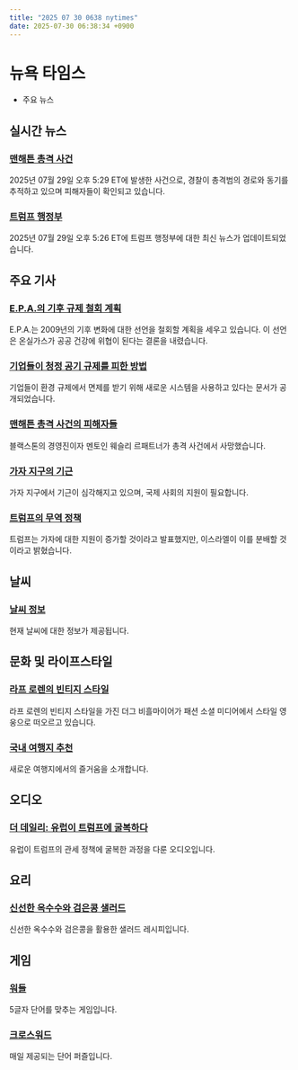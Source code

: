 ```yaml
---
title: "2025 07 30 0638 nytimes"
date: 2025-07-30 06:38:34 +0900
---
```


# 뉴욕 타임스
- 주요 뉴스

## 실시간 뉴스

### [맨해튼 총격 사건](https://www.nytimes.com/live/2025/07/29/nyregion/nyc-shooting-manhattan)
2025년 07월 29일 오후 5:29 ET에 발생한 사건으로, 경찰이 총격범의 경로와 동기를 추적하고 있으며 피해자들이 확인되고 있습니다.
### [트럼프 행정부](https://www.nytimes.com/live/2025/07/29/us/trump-news)
2025년 07월 29일 오후 5:26 ET에 트럼프 행정부에 대한 최신 뉴스가 업데이트되었습니다.
## 주요 기사

### [E.P.A.의 기후 규제 철회 계획](https://www.nytimes.com/2025/07/29/climate/epa-endangerment-finding-repeal-proposal.html)
E.P.A.는 2009년의 기후 변화에 대한 선언을 철회할 계획을 세우고 있습니다. 이 선언은 온실가스가 공공 건강에 위협이 된다는 결론을 내렸습니다.
### [기업들이 청정 공기 규제를 피한 방법](https://www.nytimes.com/2025/07/29/climate/epa-air-pollution-exemptions-emails.html)
기업들이 환경 규제에서 면제를 받기 위해 새로운 시스템을 사용하고 있다는 문서가 공개되었습니다.
### [맨해튼 총격 사건의 피해자들](https://www.nytimes.com/2025/07/29/nyregion/blackstone-executive-wesley-lepatner-killed-nyc-shooting.html)
블랙스톤의 경영진이자 멘토인 웨슬리 르패트너가 총격 사건에서 사망했습니다.
### [가자 지구의 기근](https://www.nytimes.com/2025/07/29/world/middleeast/gaza-starvation.html)
가자 지구에서 기근이 심각해지고 있으며, 국제 사회의 지원이 필요합니다.
### [트럼프의 무역 정책](https://www.nytimes.com/2025/07/29/us/politics/trump-says-gaza-will-get-more-aid-but-israel-will-distribute-it.html)
트럼프는 가자에 대한 지원이 증가할 것이라고 발표했지만, 이스라엘이 이를 분배할 것이라고 밝혔습니다.
## 날씨

### [날씨 정보](https://www.nytimes.com/2025/07/29/weather)
현재 날씨에 대한 정보가 제공됩니다.
## 문화 및 라이프스타일

### [라프 로렌의 빈티지 스타일](https://www.nytimes.com/2025/07/27/style/ralph-laurens-vintage-man-of-mystery.html)
라프 로렌의 빈티지 스타일을 가진 더그 비흘마이어가 패션 소셜 미디어에서 스타일 영웅으로 떠오르고 있습니다.
### [국내 여행지 추천](https://www.nytimes.com/2025/07/23/travel/country-hotels-getaways.html)
새로운 여행지에서의 즐거움을 소개합니다.
## 오디오

### [더 데일리: 유럽이 트럼프에 굴복하다](https://www.nytimes.com/2025/07/29/podcasts/the-daily/us-eu-trade-deal.html)
유럽이 트럼프의 관세 정책에 굴복한 과정을 다룬 오디오입니다.
## 요리

### [신선한 옥수수와 검은콩 샐러드](https://cooking.nytimes.com/recipes/1027095-fresh-corn-and-black-bean-salad-with-corn-chips)
신선한 옥수수와 검은콩을 활용한 샐러드 레시피입니다.
## 게임

### [워들](https://www.nytimes.com/games/wordle/index.html)
5글자 단어를 맞추는 게임입니다.
### [크로스워드](https://www.nytimes.com/crosswords)
매일 제공되는 단어 퍼즐입니다.